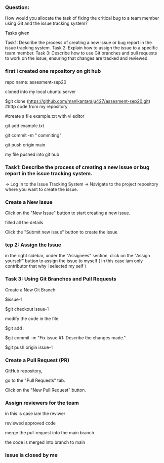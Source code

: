 ### Question:

How would you allocate the task of fixing the critical bug to a team member using Git and the issue tracking system?

Tasks given

Task1: Describe the process of creating a new issue or bug report in the issue tracking system.
Task 2: Explain how to assign the issue to a specific team member.
Task 3: Describe how to use Git branches and pull requests to work on the issue, ensuring that changes are tracked and reviewed.
###


### first i created one repository on git hub  ###

repo name: assesment-sep20

cloned into my local ubuntu server 

$git clone (https://github.com/manikantaraju427/assesment-sep20.git) #http code from my repository

#create a file example.txt    with vi editor  

git add example.txt

git commit -m " commiting"

git push origin main

my file pushed into git hub 

### Task1: Describe the process of creating a new issue or bug report in the issue tracking system. ###

-> Log In to the Issue Tracking System
-> Navigate to the project repository where you want to create the issue.

###  Create a New Issue ###

 Click on the "New Issue" button to start creating a new issue.

filled all the details

Click the "Submit new issue" button to create the issue.

### tep 2: Assign the Issue ###

in the right sidebar, under the "Assignees" section, click on the "Assign yourself" button to assign the issue to myself ( in this case iam only contributor that why i selected my self )

### Task 3: Using Git Branches and Pull Requests ###

Create a New Git Branch

$issue-1 

$git checkout issue-1

modify the code in the file

$git add .

$git commit -m "Fix issue #1: Describe the changes made."

$git push origin issue-1

### Create a Pull Request (PR) ###

GitHub repository,

go to the "Pull Requests" tab.

Click on the "New Pull Request" button.

### Assign reviewers for the team ###

in this is case iam the reviwer 

reviewed 
approved code

merge the pull request into the main branch

the code is merged into branch to main 


### issue is closed by me ###



